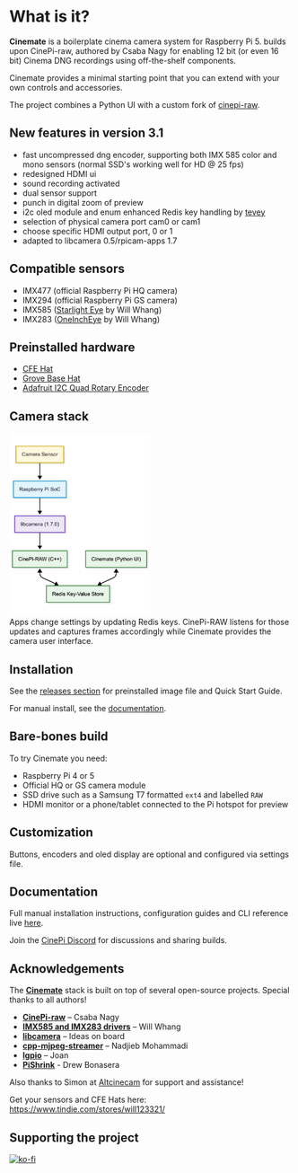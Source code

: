 # What is it?
**Cinemate** is a boilerplate cinema camera system for Raspberry Pi 5.  builds upon CinePi-raw, authored by Csaba Nagy for enabling 12 bit (or even 16 bit) Cinema DNG recordings using off-the-shelf components.  

Cinemate provides a minimal starting point that you can extend with your own controls and accessories. 

The project combines a Python UI with a custom fork of [cinepi-raw](https://github.com/Tiramisioux/cinepi-raw/tree/rpicam-apps_1.7_custom_encoder).

## New features in version 3.1

- fast uncompressed dng encoder, supporting both IMX 585 color and mono sensors (normal SSD's working well for HD @ 25 fps)
- redesigned HDMI ui
- sound recording activated
- dual sensor support
- punch in digital zoom of preview
- i2c oled module and enum enhanced Redis key handling by [tevey](https://github.com/tevey)
- selection of physical camera port cam0 or cam1
- choose specific HDMI output port, 0 or 1
- adapted to libcamera 0.5/rpicam-apps 1.7

## Compatible sensors

- IMX477 (official Raspberry Pi HQ camera)
- IMX294 (official Raspberry Pi GS camera)
- IMX585 ([Starlight Eye](https://www.tindie.com/products/will123321/starlighteye/) by Will Whang)
- IMX283 ([OneInchEye](https://www.tindie.com/products/will123321/oneincheye-v20/) by Will Whang)

## Preinstalled hardware

- [CFE Hat](https://www.tindie.com/products/will123321/cfe-hat-for-raspberry-pi-5/)
- [Grove Base Hat](https://wiki.seeedstudio.com/Grove_Base_Hat_for_Raspberry_Pi/)
- [Adafruit I2C Quad Rotary Encoder](https://www.adafruit.com/product/5752)

## Camera stack
<img src="docs/images/camera-stack3.png" alt="Camera stack exploded" width="250"><br>
Apps change settings by updating Redis keys. CinePi-RAW listens for those updates and captures frames accordingly while Cinemate provides the camera user interface.

## Installation
See the [releases section](https://github.com/Tiramisioux/cinemate/releases) for preinstalled image file and Quick Start Guide. 

For manual install, see the [documentation](https://tiramisioux.github.io/cinemate/installation-steps/).

## Bare-bones build
To try Cinemate you need:
- Raspberry Pi 4 or 5
- Official HQ or GS camera module
- SSD drive such as a Samsung T7 formatted `ext4` and labelled `RAW`
- HDMI monitor or a phone/tablet connected to the Pi hotspot for preview

## Customization
Buttons, encoders and oled display are optional and configured via settings file.

## Documentation
Full manual installation instructions, configuration guides and CLI reference live [here](https://tiramisioux.github.io/cinemate/).

Join the [CinePi Discord](https://discord.gg/Hr4dfhuK) for discussions and sharing builds.

## Acknowledgements

The [**Cinemate**](https://github.com/Tiramisioux/cinemate) stack is built on top of several open-source projects. Special thanks to all authors!

- [**CinePi-raw**](https://github.com/cinepi/cinepi-raw) – Csaba Nagy
- [**IMX585 and IMX283 drivers**](https://github.com/will127534) – Will Whang
- [**libcamera**](https://libcamera.org) – Ideas on board
- [**cpp-mjpeg-streamer**](https://github.com/nadjieb/cpp-mjpeg-streamer) – Nadjieb Mohammadi
- [**lgpio**](https://github.com/joan2937/lg) – Joan
- [**PiShrink**](https://github.com/Drewsif/PiShrink) - Drew Bonasera 

Also thanks to Simon at [Altcinecam](https://altcinecam.com) for support and assistance!

Get your sensors and CFE Hats here: https://www.tindie.com/stores/will123321/

## Supporting the project

[![ko-fi](https://ko-fi.com/img/githubbutton_sm.svg)](https://ko-fi.com/G2G21IM9RO)



